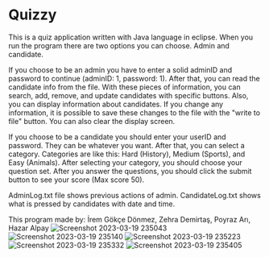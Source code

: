 # Quizzy

  This is a quiz application written with Java language in eclipse. When you run the program there are two options you can choose. Admin and candidate. 
  
  If you choose to be an admin you have to enter a solid adminID and password to continue (adminID: 1, password: 1). After that, you can read the candidate info from the file. With these pieces of information, you can search, add, remove, and update candidates with specific buttons. Also, you can display information about candidates. If you change any information, it is possible to save these changes to the file with the "write to file" button. You can also clear the display screen.
  
  If you choose to be a candidate you should enter your userID and password. They can be whatever you want. After that, you can select a category. Categories are like this: Hard (History), Medium (Sports), and Easy (Animals). After selecting your category, you should choose your question set. After you answer the questions, you should click the submit button to see your score (Max score 50).
  
  AdminLog.txt file shows previous actions of admin. CandidateLog.txt shows what is pressed by candidates with date and time.
  
  This program made by: 
  İrem Gökçe Dönmez,
  Zehra Demirtaş,
  Poyraz Arı,
  Hazar Alpay
![Screenshot 2023-03-19 235043](https://user-images.githubusercontent.com/126871722/226208358-1c3362ec-9035-4728-b71f-12862b6b2e21.png)
![Screenshot 2023-03-19 235140](https://user-images.githubusercontent.com/126871722/226208362-7bd4d02c-d897-4ff3-a1c2-229a86465930.png)
![Screenshot 2023-03-19 235223](https://user-images.githubusercontent.com/126871722/226208368-d53e14c0-592f-4068-b11e-58356ae13da0.png)
![Screenshot 2023-03-19 235332](https://user-images.githubusercontent.com/126871722/226208374-0fe73bab-b044-4543-b7a1-70a0fafe2d2b.png)
![Screenshot 2023-03-19 235405](https://user-images.githubusercontent.com/126871722/226208375-1b1873b8-ae7f-452d-b93d-5d0e89a8dbf4.png)
